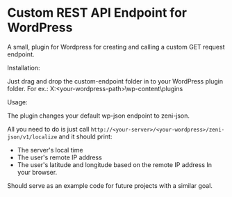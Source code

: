 # Custom REST API Endpoint for WordPress
A small, plugin for Wordpress for creating and calling a custom GET request endpoint.

Installation:

Just drag and drop the custom-endpoint folder in to your WordPress plugin folder.
For ex.: X:\<your-wordpress-path>\wp-content\plugins

Usage:

The plugin changes your default wp-json endpoint to zeni-json.

All you need to do is just call `http://<your-server>/<your-wordpress>/zeni-json/v1/localize` and it should print:
- The server's local time
- The user's remote IP address
- The user's latitude and longitude based on the remote IP address
In your browser.

Should serve as an example code for future projects with a similar goal.
